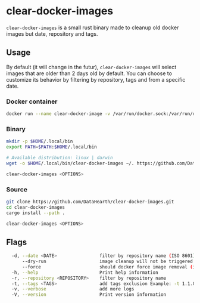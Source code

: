 # clear-docker-images

`clear-docker-images` is a small rust binary made to cleanup old docker images but date, repository and tags.

## Usage

By default (it will change in the futur), `clear-docker-images` will select images that are older than 2 days old by default. You can choose to customize its behavior by filtering by repository, tags and from a specific date.

### Docker container

```bash
docker run --name clear-docker-image -v /var/run/docker.sock:/var/run/docker.sock ghcr.io/datahearth/clear-docker-images <OPTIONS>
```

### Binary

```bash
mkdir -p $HOME/.local/bin
export PATH=$PATH:$HOME/.local/bin

# Available distribution: linux | darwin
wget -o $HOME/.local/bin/clear-docker-images ~/. https://github.com/DataHearth/clear-docker-images/releases/download/<VERSION>/x86_x64-<DISTRIBUTION>-clear-docker-images

clear-docker-images <OPTIONS>
```

### Source

```bash
git clone https://github.com/DataHearth/clear-docker-images.git
cd clear-docker-images
cargo install --path .

clear-docker-images <OPTIONS>
```

## Flags

```bash
  -d, --date <DATE>                filter by repository name (ISO 8601) [default: $NOW - 2 days]
      --dry-run                    image cleanup will not be triggered
      --force                      should docker force image removal (it may create orphan images)
  -h, --help                       Print help information
  -r, --repository <REPOSITORY>    filter by repository name
  -t, --tags <TAGS>                add tags exclusion Example: -t 1.1.0 -t release
  -v, --verbose                    add more logs
  -V, --version                    Print version information
```
